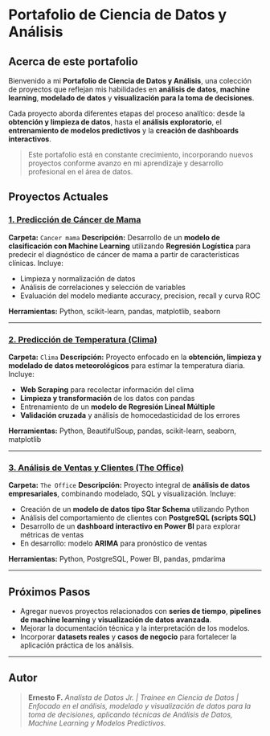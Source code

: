 # Portafolio de Ciencia de Datos y Análisis

## Acerca de este portafolio

Bienvenido a mi **Portafolio de Ciencia de Datos y Análisis**, una colección de proyectos que reflejan mis habilidades en **análisis de datos**, **machine learning**, **modelado de datos** y **visualización para la toma de decisiones**.

Cada proyecto aborda diferentes etapas del proceso analítico: desde la **obtención y limpieza de datos**, hasta el **análisis exploratorio**, el **entrenamiento de modelos predictivos** y la **creación de dashboards interactivos**.

> Este portafolio está en constante crecimiento, incorporando nuevos proyectos conforme avanzo en mi aprendizaje y desarrollo profesional en el área de datos.


## Proyectos Actuales

### [1. Predicción de Cáncer de Mama](Cancer%20mama)

**Carpeta:** `Cancer mama`
**Descripción:**
Desarrollo de un **modelo de clasificación con Machine Learning** utilizando **Regresión Logística** para predecir el diagnóstico de cáncer de mama a partir de características clínicas.
Incluye:

* Limpieza y normalización de datos
* Análisis de correlaciones y selección de variables
* Evaluación del modelo mediante accuracy, precision, recall y curva ROC

**Herramientas:** Python, scikit-learn, pandas, matplotlib, seaborn

---

### [2. Predicción de Temperatura (Clima)](Clima)

**Carpeta:** `Clima`
**Descripción:**
Proyecto enfocado en la **obtención, limpieza y modelado de datos meteorológicos** para estimar la temperatura diaria.
Incluye:

* **Web Scraping** para recolectar información del clima
* **Limpieza y transformación** de los datos con pandas
* Entrenamiento de un **modelo de Regresión Lineal Múltiple**
* **Validación cruzada** y análisis de homocedasticidad de los errores

**Herramientas:** Python, BeautifulSoup, pandas, scikit-learn, seaborn, matplotlib

---

### [3. Análisis de Ventas y Clientes (The Office)](The%20Office)

**Carpeta:** `The Office`
**Descripción:**
Proyecto integral de **análisis de datos empresariales**, combinando modelado, SQL y visualización.
Incluye:

* Creación de un **modelo de datos tipo Star Schema** utilizando Python
* Análisis del comportamiento de clientes con **PostgreSQL (scripts SQL)**
* Desarrollo de un **dashboard interactivo en Power BI** para explorar métricas de ventas
* En desarrollo: modelo **ARIMA** para pronóstico de ventas

**Herramientas:** Python, PostgreSQL, Power BI, pandas, pmdarima

---

## Próximos Pasos

* Agregar nuevos proyectos relacionados con **series de tiempo**, **pipelines de machine learning** y **visualización de datos avanzada**.
* Mejorar la documentación técnica y la interpretación de los modelos.
* Incorporar **datasets reales** y **casos de negocio** para fortalecer la aplicación práctica de los análisis.

---

## Autor

>**Ernesto F.**
> *Analista de Datos Jr. | Trainee en Ciencia de Datos | Enfocado en el análisis, modelado y visualización de datos para la toma de decisiones, aplicando técnicas de Análisis de Datos, Machine Learning y Modelos Predictivos.*

